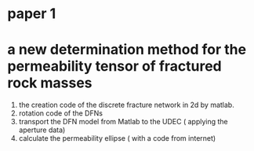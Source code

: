 # paper 1

# a new determination method for the permeability tensor of fractured rock masses

1. the creation code of the discrete fracture network in 2d by matlab.
2. rotation code of the DFNs
3. transport the DFN model from Matlab to the UDEC ( applying the aperture data)
4. calculate the permeability ellipse ( with a code from internet)
